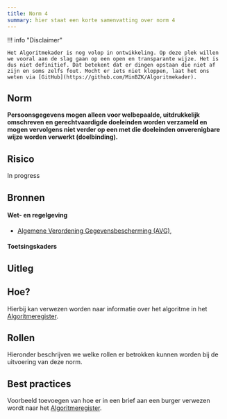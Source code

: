```yaml
---
title: Norm 4
summary: hier staat een korte samenvatting over norm 4
---
```


!!! info "Disclaimer"

    Het Algoritmekader is nog volop in ontwikkeling. Op deze plek willen we vooral aan de slag gaan op een open en transparante wijze. Het is dus niet definitief. Dat betekent dat er dingen opstaan die niet af zijn en soms zelfs fout. Mocht er iets niet kloppen, laat het ons weten via [GitHub](https://github.com/MinBZK/Algoritmekader).


## Norm
**Persoonsgegevens mogen alleen voor welbepaalde, uitdrukkelijk omschreven en gerechtvaardigde doeleinden worden verzameld en mogen vervolgens niet verder op een met die doeleinden onverenigbare wijze worden verwerkt (doelbinding).**

## Risico
In progress

## Bronnen

#### Wet- en regelgeving


- [Algemene Verordening Gegevensbescherming (AVG)](https://eur-lex.europa.eu/legal-content/NL/TXT/HTML/?uri=CELEX:32016R0679&qid=1685451198313), 

#### Toetsingskaders


## Uitleg


## Hoe?
Hierbij kan verwezen worden naar informatie over het algoritme in het [Algoritmeregister](https://algoritmes.overheid.nl/nl). 

## Rollen
Hieronder beschrijven we welke rollen er betrokken kunnen worden bij de uitvoering van deze norm. 


## Best practices
Voorbeeld toevoegen van hoe er in een brief aan een burger verwezen wordt naar het [Algoritmeregister](https://algoritmes.overheid.nl/nl). 




